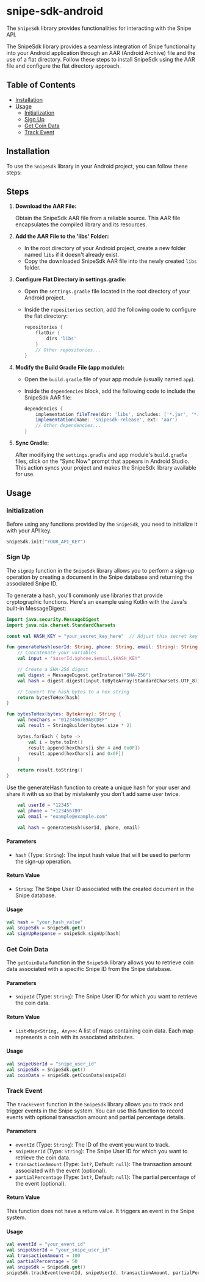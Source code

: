 # snipe-sdk-android

The `SnipeSdk` library provides functionalities for interacting with the Snipe API.

The SnipeSdk library provides a seamless integration of Snipe functionality into your Android application through an AAR (Android Archive) file and the use of a flat directory. Follow these steps to install SnipeSdk using the AAR file and configure the flat directory approach.

## Table of Contents
- [Installation](#installation)
- [Usage](#usage)
  - [Initialization](#initialization)
  - [Sign Up](#sign-up)
  - [Get Coin Data](#get-coin-data)
  - [Track Event](#track-event)


## Installation

To use the `SnipeSdk` library in your Android project, you can follow these steps:
## Steps

1. **Download the AAR File:**

   Obtain the SnipeSdk AAR file from a reliable source. This AAR file encapsulates the compiled library and its resources.

2. **Add the AAR File to the 'libs' Folder:**

   - In the root directory of your Android project, create a new folder named `libs` if it doesn't already exist.
   - Copy the downloaded SnipeSdk AAR file into the newly created `libs` folder.

3. **Configure Flat Directory in settings.gradle:**

   - Open the `settings.gradle` file located in the root directory of your Android project.
   - Inside the `repositories` section, add the following code to configure the flat directory:

     ```gradle
     repositories {
         flatDir {
             dirs 'libs'
         }
         // Other repositories...
     }
     ```

4. **Modify the Build Gradle File (app module):**

   - Open the `build.gradle` file of your app module (usually named `app`).
   - Inside the `dependencies` block, add the following code to include the SnipeSdk AAR file:

     ```gradle
     dependencies {
         implementation fileTree(dir: 'libs', includes: ['*.jar', '*.aar'])
         implementation(name: 'snipesdk-release', ext: 'aar')
         // Other dependencies...
     }
     ```

5. **Sync Gradle:**

   After modifying the `settings.gradle` and app module's `build.gradle` files, click on the "Sync Now" prompt that appears in Android Studio. This action syncs your project and makes the SnipeSdk library available for use.


## Usage

### Initialization

Before using any functions provided by the `SnipeSdk`, you need to initialize it with your API key.

```kotlin
SnipeSdk.init("YOUR_API_KEY")
```

### Sign Up

The `signUp` function in the `SnipeSdk` library allows you to perform a sign-up operation by creating a document in the Snipe database and returning the associated Snipe ID.

To generate a hash, you'll commonly use libraries that provide cryptographic functions. Here's an example using Kotlin with the Java's built-in MessageDigest:

```kotlin
import java.security.MessageDigest
import java.nio.charset.StandardCharsets

const val HASH_KEY = "your_secret_key_here"  // Adjust this secret key as needed

fun generateHash(userId: String, phone: String, email: String): String {
    // Concatenate your variables
    val input = "$userId.$phone.$email.$HASH_KEY"

    // Create a SHA-256 digest
    val digest = MessageDigest.getInstance("SHA-256")
    val hash = digest.digest(input.toByteArray(StandardCharsets.UTF_8))

    // Convert the hash bytes to a hex string
    return bytesToHex(hash)
}

fun bytesToHex(bytes: ByteArray): String {
    val hexChars = "0123456789ABCDEF"
    val result = StringBuilder(bytes.size * 2)

    bytes.forEach { byte ->
        val i = byte.toInt()
        result.append(hexChars[i shr 4 and 0x0F])
        result.append(hexChars[i and 0x0F])
    }

    return result.toString()
}

```
Use the generateHash function to create a unique hash for your user and share it with us so that by mistakenly you don't add same user twice.

```kotlin
    val userId = "12345"
    val phone = "+123456789"
    val email = "example@example.com"

    val hash = generateHash(userId, phone, email)
```

#### Parameters

- `hash` (Type: `String`): The input hash value that will be used to perform the sign-up operation.

#### Return Value

- `String`: The Snipe User ID associated with the created document in the Snipe database.

#### Usage

```kotlin
val hash = "your_hash_value"
val snipeSdk = SnipeSdk.get()
val signUpResponse = snipeSdk.signUp(hash)
```

### Get Coin Data

The `getCoinData` function in the `SnipeSdk` library allows you to retrieve coin data associated with a specific Snipe ID from the Snipe database.

#### Parameters

- `snipeId` (Type: `String`): The Snipe User ID for which you want to retrieve the coin data.

#### Return Value

- `List<Map<String, Any>>`: A list of maps containing coin data. Each map represents a coin with its associated attributes.

#### Usage

```kotlin
val snipeUserId = "snipe_user_id"
val snipeSdk = SnipeSdk.get()
val coinData = snipeSdk.getCoinData(snipeId)
```

### Track Event


The `trackEvent` function in the `SnipeSdk` library allows you to track and trigger events in the Snipe system. You can use this function to record events with optional transaction amount and partial percentage details.

#### Parameters

- `eventId` (Type: `String`): The ID of the event you want to track.
- `snipeUserId` (Type: `String`): The Snipe User ID for which you want to retrieve the coin data.
- `transactionAmount` (Type: `Int?`, Default: `null`): The transaction amount associated with the event (optional).
- `partialPercentage` (Type: `Int?`, Default: `null`): The partial percentage of the event (optional).

#### Return Value

This function does not have a return value. It triggers an event in the Snipe system.

#### Usage

```kotlin
val eventId = "your_event_id"
val snipeUserId = "your_snipe_user_id"
val transactionAmount = 100
val partialPercentage = 50
val snipeSdk = SnipeSdk.get()
snipeSdk.trackEvent(eventId, snipeUserId, transactionAmount, partialPercentage)
```
